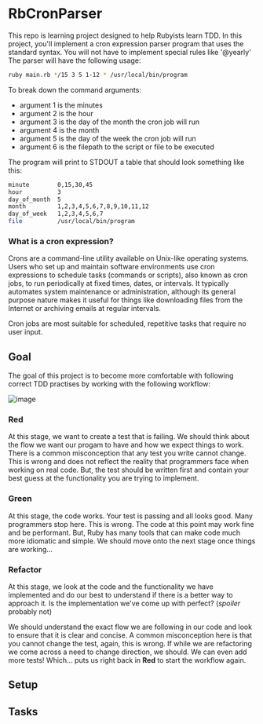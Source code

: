 # RbCronParser

This repo is learning project designed to help Rubyists learn TDD. In this project, you'll implement a cron expression parser program that uses the standard syntax. You will not have to implement special rules like '@yearly' The parser will have the following usage:

```bash
ruby main.rb */15 3 5 1-12 * /usr/local/bin/program
```
To break down the command arguments:
- argument 1 is the minutes
- argument 2 is the hour
- argument 3 is the day of the month the cron job will run
- argument 4 is the month
- argument 5 is the day of the week the cron job will run
- argument 6 is the filepath to the script or file to be executed

The program will print to STDOUT a table that should look something like this:

```bash
minute        0,15,30,45
hour          3
day_of_month  5
month         1,2,3,4,5,6,7,8,9,10,11,12
day_of_week   1,2,3,4,5,6,7
file          /usr/local/bin/program
```

### What is a cron expression?
Crons are a command-line utility available on Unix-like operating systems. Users who set up and maintain software environments use cron expressions to schedule tasks (commands or scripts), also known as cron jobs, to run periodically at fixed times, dates, or intervals. It typically automates system maintenance or administration, although its general purpose nature makes it useful for things like downloading files from the Internet or archiving emails at regular intervals.

Cron jobs are most suitable for scheduled, repetitive tasks that require no user input.

## Goal
The goal of this project is to become more comfortable with following correct TDD practises by working with the following workflow:

![image](https://miro.medium.com/max/1024/1*749GtQGqamkOqfOe40o_Tg.png)

### Red 
At this stage, we want to create a test that is failing. We should think about the flow we want our progam to have and how we expect things to work. There is a common misconception that any test you write cannot change. This is wrong and does not reflect the reality that programmers face when working on real code. But, the test should be written first and contain your best guess at the functionality you are trying to implement.

### Green
At this stage, the code works. Your test is passing and all looks good. Many programmers stop here. This is wrong. The code at this point may work fine and be performant. But, Ruby has many tools that can make code much more idiomatic and simple. We should move onto the next stage once things are working...

### Refactor
At this stage, we look at the code and the functionality we have implemented and do our best to understand if there is a better way to approach it. Is the implementation we've come up with perfect? (*spoiler* probably not)

We should understand the exact flow we are following in our code and look to ensure that it is clear and concise. A common misconception here is that you cannot change the test, again, this is wrong. If while we are refactoring we come across a need to change direction, we should. We can even add more tests! Which... puts us right back in **Red** to start the workflow again.




## Setup

## Tasks


